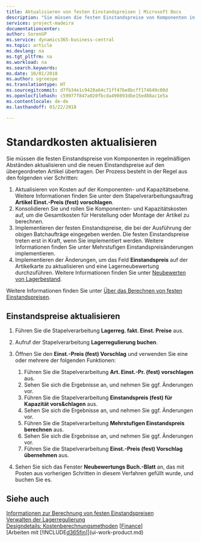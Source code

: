 ```yaml
---
title: Aktualisieren von festen Einstandspreisen | Microsoft Docs
description: "Sie müssen die festen Einstandspreise von Komponenten in regelmäßigen Abständen aktualisieren und die neuen Einstandspreise auf den übergeordneten Artikel übertragen."
services: project-madeira
documentationcenter: 
author: SorenGP
ms.service: dynamics365-business-central
ms.topic: article
ms.devlang: na
ms.tgt_pltfrm: na
ms.workload: na
ms.search.keywords: 
ms.date: 10/01/2018
ms.author: sgroespe
ms.translationtype: HT
ms.sourcegitcommit: d7fb34e1c9428a64c71ff47be8bcff174649c00d
ms.openlocfilehash: c59977f847a020fbcda490893dbe15ed88ac1e5a
ms.contentlocale: de-de
ms.lasthandoff: 03/22/2018

---
```

# <a name="update-standard-costs"></a>Standardkosten aktualisieren
Sie müssen die festen Einstandspreise von Komponenten in regelmäßigen Abständen aktualisieren und die neuen Einstandspreise auf den übergeordneten Artikel übertragen. Der Prozess besteht in der Regel aus den folgenden vier Schritten:  

1.  Aktualisieren von Kosten auf der Komponenten- und Kapazitätsebene. Weitere Informationen finden Sie unter dem Stapelverarbeitungsauftrag **Artikel Einst.-Preis (fest) vorschlagen**.  
2.  Konsolidieren Sie und rollen Sie Komponenten- und Kapazitätskosten auf, um die Gesamtkosten für Herstellung oder Montage der Artikel zu berechnen.  
3.  Implementieren der festen Einstandspreise, die bei der Ausführung der obigen Batchaufträge eingegeben werden. Die festen Einstandspreise treten erst in Kraft, wenn Sie implementiert werden. Weitere Informationen finden Sie unter Mehrstufigen Einstandspreisänderungen implementieren.  
4.  Implementieren der Änderungen, um das Feld **Einstandspreis** auf der Artikelkarte zu aktualisieren und eine Lagerneubewertung durchzuführen. Weitere Informationen finden Sie unter [Neubewerten von Lagerbestand](inventory-how-revalue-inventory.md).  

Weitere Informationen finden Sie unter [Über das Berechnen von festen Einstandspreisen](finance-about-calculating-standard-cost.md).  
## <a name="to-update-standard-costs"></a>Einstandspreise aktualisieren  
1.  Führen Sie die Stapelverarbeitung **Lagerreg. fakt. Einst. Preise** aus.  
2.  Aufruf der Stapelverarbeitung **Lagerregulierung buchen**.  
3.  Öffnen Sie den **Einst.-Preis (fest) Vorschlag** und verwenden Sie eine oder mehrere der folgenden Funktionen:  

    1.  Führen Sie die Stapelverarbeitung **Art. Einst.-Pr. (fest) vorschlagen** aus.  
    2.  Sehen Sie sich die Ergebnisse an, und nehmen Sie ggf. Änderungen vor.  
    3.  Führen Sie die Stapelverarbeitung **Einstandspreis (fest) für Kapazität vors&chlagen** aus.  
    4.  Sehen Sie sich die Ergebnisse an, und nehmen Sie ggf. Änderungen vor.
    5. Führen Sie die Stapelverarbeitung **Mehrstufigen Einstandspreis berechnen** aus.
    6.  Sehen Sie sich die Ergebnisse an, und nehmen Sie ggf. Änderungen vor.
    7.  Führen Sie die Stapelverarbeitung **Einst.-Preis (fest) Vorschlag übernehmen** aus.  
4.  Sehen Sie sich das Fenster **Neubewertungs Buch.-Blatt** an, das mit Posten aus vorherigen Schritten in diesem Verfahren gefüllt wurde, und buchen Sie es.  

## <a name="see-also"></a>Siehe auch  
 [Informationen zur Berechnung von festen Einstandspreisen](finance-about-calculating-standard-cost.md)   
 [Verwalten der Lagerregulierung](finance-manage-inventory-costs.md)   
 [Designdetails: Kostenberechnungsmethoden](design-details-costing-methods.md) [[Finance](finance.md)]  
 [Arbeiten mit [!INCLUDE[d365fin](includes/d365fin_md.md)]](ui-work-product.md)  

